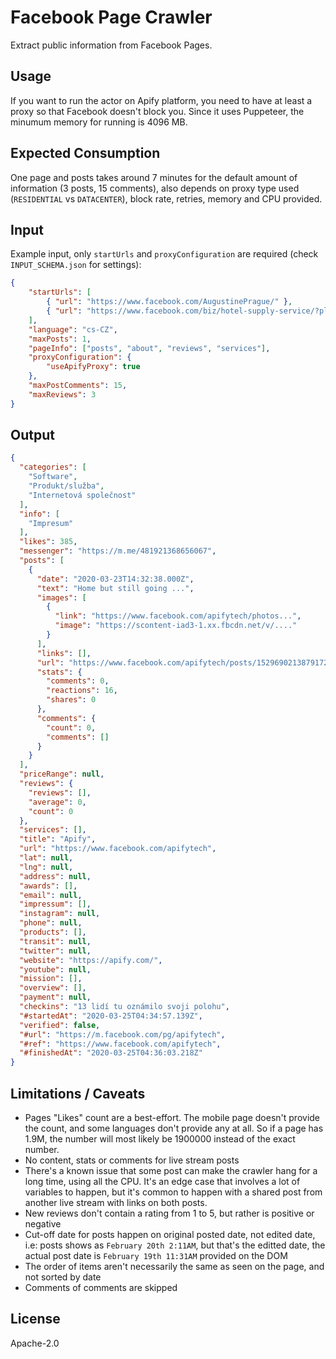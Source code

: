 # Facebook Page Crawler

Extract public information from Facebook Pages.

## Usage

If you want to run the actor on Apify platform, you need to have at least a proxy so that Facebook doesn't block you. Since it uses Puppeteer, the minumum memory for running is 4096 MB.

## Expected Consumption

One page and posts takes around 7 minutes for the default amount of information (3 posts, 15 comments), also depends on proxy type used (`RESIDENTIAL` vs `DATACENTER`), block rate, retries, memory and CPU provided.

## Input

Example input, only `startUrls` and `proxyConfiguration` are required (check `INPUT_SCHEMA.json` for settings):

```json
{
    "startUrls": [
        { "url": "https://www.facebook.com/AugustinePrague/" },
        { "url": "https://www.facebook.com/biz/hotel-supply-service/?place_id=103095856397524" }
    ],
    "language": "cs-CZ",
    "maxPosts": 1,
    "pageInfo": ["posts", "about", "reviews", "services"],
    "proxyConfiguration": {
        "useApifyProxy": true
    },
    "maxPostComments": 15,
    "maxReviews": 3
}
```

## Output

```json
{
  "categories": [
    "Software",
    "Produkt/služba",
    "Internetová společnost"
  ],
  "info": [
    "Impresum"
  ],
  "likes": 385,
  "messenger": "https://m.me/481921368656067",
  "posts": [
    {
      "date": "2020-03-23T14:32:38.000Z",
      "text": "Home but still going ...",
      "images": [
        {
          "link": "https://www.facebook.com/apifytech/photos...",
          "image": "https://scontent-iad3-1.xx.fbcdn.net/v/...."
        }
      ],
      "links": [],
      "url": "https://www.facebook.com/apifytech/posts/1529690213879172",
      "stats": {
        "comments": 0,
        "reactions": 16,
        "shares": 0
      },
      "comments": {
        "count": 0,
        "comments": []
      }
    }
  ],
  "priceRange": null,
  "reviews": {
    "reviews": [],
    "average": 0,
    "count": 0
  },
  "services": [],
  "title": "Apify",
  "url": "https://www.facebook.com/apifytech",
  "lat": null,
  "lng": null,
  "address": null,
  "awards": [],
  "email": null,
  "impressum": [],
  "instagram": null,
  "phone": null,
  "products": [],
  "transit": null,
  "twitter": null,
  "website": "https://apify.com/",
  "youtube": null,
  "mission": [],
  "overview": [],
  "payment": null,
  "checkins": "13 lidí tu oznámilo svoji polohu",
  "#startedAt": "2020-03-25T04:34:57.139Z",
  "verified": false,
  "#url": "https://m.facebook.com/pg/apifytech",
  "#ref": "https://www.facebook.com/apifytech",
  "#finishedAt": "2020-03-25T04:36:03.218Z"
}
```

## Limitations / Caveats

* Pages "Likes" count are a best-effort. The mobile page doesn't provide the count, and some languages don't provide any at all. So if a page has 1.9M, the number will most likely be 1900000 instead of the exact number.
* No content, stats or comments for live stream posts
* There's a known issue that some post can make the crawler hang for a long time, using all the CPU. It's an edge case that involves a lot of variables to happen, but it's common to happen with a shared post from another live stream with links on both posts.
* New reviews don't contain a rating from 1 to 5, but rather is positive or negative
* Cut-off date for posts happen on original posted date, not edited date, i.e: posts shows as `February 20th 2:11AM`, but that's the editted date, the actual post date is `February 19th 11:31AM` provided on the DOM
* The order of items aren't necessarily the same as seen on the page, and not sorted by date
* Comments of comments are skipped

## License

Apache-2.0
